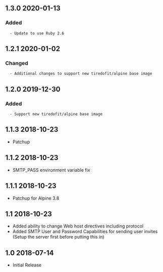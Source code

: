 ## 1.3.0 2020-01-13 <dave at tiredofit dot ca>

   ### Added
      - Update to use Ruby 2.6


## 1.2.1 2020-01-02 <dave at tiredofit dot ca>

   ### Changed
      - Additional changes to support new tiredofit/alpine base image


## 1.2.0 2019-12-30 <dave at tiredofit dot ca>

   ### Added
      - Support new tiredofit/alpine base image


## 1.1.3 2018-10-23 <dave at tiredofit dot ca>

* Patchup

## 1.1.2 2018-10-23 <dave at tiredofit dot ca>

* SMTP_PASS environment variable fix

## 1.1.1 2018-10-23 <dave at tiredofit dot ca>

* Patchup for Alpine 3.8

## 1.1 2018-10-23 <dave at tiredofit dot ca>

* Added ability to change Web host directives including protocol
* Added SMTP User and Password Capabilities for sending user invites (Setup the server first before putting this in)

## 1.0 2018-07-14 <dave at tiredofit dot ca>

* Initial Release

